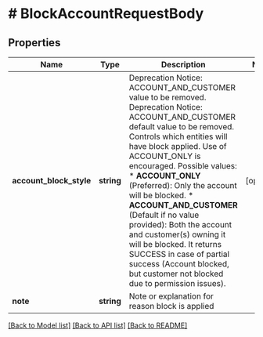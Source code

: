 # # BlockAccountRequestBody

## Properties

Name | Type | Description | Notes
------------ | ------------- | ------------- | -------------
**account_block_style** | **string** | Deprecation Notice: ACCOUNT_AND_CUSTOMER value to be removed.  Deprecation Notice: ACCOUNT_AND_CUSTOMER default value to be removed.  Controls which entities will have block applied.   Use of ACCOUNT_ONLY is encouraged.  Possible values: * **ACCOUNT_ONLY** (Preferred): Only the account will be blocked. * **ACCOUNT_AND_CUSTOMER** (Default if no value provided): Both the account and customer(s) owning it will be blocked. It returns SUCCESS in case of partial success (Account blocked, but customer not blocked due to permission issues). | [optional]
**note** | **string** | Note or explanation for reason block is applied |

[[Back to Model list]](../../README.md#models) [[Back to API list]](../../README.md#endpoints) [[Back to README]](../../README.md)

